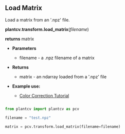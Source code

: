 ## Load Matrix

Load a matrix from an '.npz' file. 

**plantcv.transform.load_matrix**(*filename*)

**returns** matrix

- **Parameters**
    - filename - a .npz filename of a matrix

- **Returns**
    - matrix - an ndarray loaded from a '.npz' file
    
- **Example use:**
    - [Color Correction Tutorial](transform_color_correction_tutorial.md)

```python

from plantcv import plantcv as pcv

filename = "test.npz"

matrix = pcv.transform.load_matrix(filename=filename)

```
